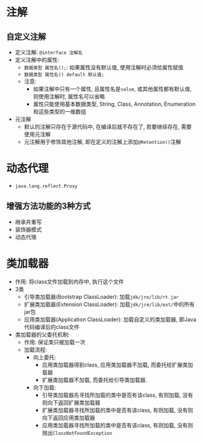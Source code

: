 # 注解

## 自定义注解

* 定义注解: `@interface 注解名`
* 定义注解中的属性:
    - `数据类型 属性名();`: 如果属性没有默认值, 使用注解时必须给属性赋值
    - `数据类型 属性名() default 默认值;`
    - 注意:
        - 如果注解中只有一个属性, 且属性名是`value`, 或其他属性都有默认值, 则使用注解时, 属性名可以省略
        - 属性只能使用基本数据类型, String, Class, Annotation, Enumeration和这些类型的一维数组
* 元注解
    - 默认的注解只存在于源代码中, 在编译后就不存在了, 若要继续存在, 需要使用元注解
    - 元注解用于修饰其他注解, 即在定义的注解上添加`@Retention()`注解


# 动态代理

* `java.lang.reflect.Proxy`

## 增强方法功能的3种方式

* 继承并重写
* 装饰器模式
* 动态代理


# 类加载器

* 作用: 将class文件加载到内存中, 执行这个文件
* 3类
    - 引导类加载器(Bootstrap ClassLoader): 加载`jdk/jre/lib/rt.jar`
    - 扩展类加载器(Extension ClassLoader): 加载`jdk/jre/lib/ext/`中的所有jar包
    - 应用类加载器(Application ClassLoader): 加载自定义的类加载器, 即Java代码编译后的class文件
* 类加载器的父委托机制:
    - 作用: 保证类只被加载一次
    - 加载流程:
        - 向上委托:
            - 应用类加载器得到class, 应用类加载器不加载, 而委托给扩展类加载器
            - 扩展类加载器不加载, 而委托给引导类加载器.
        - 向下加载:
            - 引导类加载器先寻找所加载的类中是否有该class, 有则加载, 没有则向下返回扩展类加载器
            - 扩展类加载器寻找所加载的类中是否有该class, 有则加载, 没有则向下返回应用类加载器
            - 应用类加载器寻找所加载的类中是否有该class, 有则加载, 没有则抛出`ClassNotFoundException`
